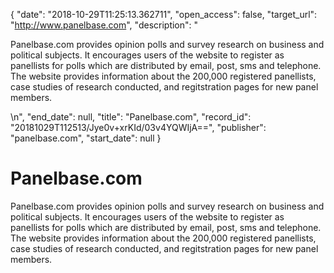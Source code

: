 {
  "date": "2018-10-29T11:25:13.362711", 
  "open_access": false, 
  "target_url": "http://www.panelbase.com", 
  "description": "<p>Panelbase.com provides opinion polls and survey research on business and political subjects. It encourages users of the website to register as panellists for polls which are distributed by email, post, sms and telephone. The website provides information about the 200,000 registered panellists, case studies of research conducted, and regitstration pages for new panel members.</p>\n", 
  "end_date": null, 
  "title": "Panelbase.com", 
  "record_id": "20181029T112513/Jye0v+xrKId/03v4YQWIjA==", 
  "publisher": "panelbase.com", 
  "start_date": null
}

# Panelbase.com

<p>Panelbase.com provides opinion polls and survey research on business and political subjects. It encourages users of the website to register as panellists for polls which are distributed by email, post, sms and telephone. The website provides information about the 200,000 registered panellists, case studies of research conducted, and regitstration pages for new panel members.</p>
